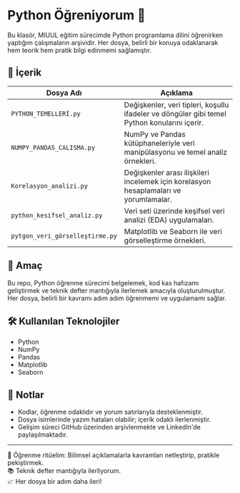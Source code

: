 # Python Öğreniyorum 🐍

Bu klasör, MIUUL eğitim sürecimde Python programlama dilini öğrenirken yaptığım çalışmaların arşividir. Her dosya, belirli bir konuya odaklanarak hem teorik hem pratik bilgi edinmemi sağlamıştır.

## 📁 İçerik

| Dosya Adı                      | Açıklama |
|-------------------------------|----------|
| `PYTHON_TEMELLERİ.py`         | Değişkenler, veri tipleri, koşullu ifadeler ve döngüler gibi temel Python konularını içerir. |
| `NUMPY_PANDAS_CALISMA.py`     | NumPy ve Pandas kütüphaneleriyle veri manipülasyonu ve temel analiz örnekleri. |
| `Korelasyon_analizi.py`       | Değişkenler arası ilişkileri incelemek için korelasyon hesaplamaları ve yorumlamalar. |
| `python_kesifsel_analiz.py`   | Veri seti üzerinde keşifsel veri analizi (EDA) uygulamaları. |
| `pytgon_veri_görselleştirme.py` | Matplotlib ve Seaborn ile veri görselleştirme örnekleri. |

## 🎯 Amaç

Bu repo, Python öğrenme sürecimi belgelemek, kod kas hafızamı geliştirmek ve teknik defter mantığıyla ilerlemek amacıyla oluşturulmuştur. Her dosya, belirli bir kavramı adım adım öğrenmemi ve uygulamamı sağlar.

## 🛠️ Kullanılan Teknolojiler

- Python 
- NumPy
- Pandas
- Matplotlib
- Seaborn

## 📌 Notlar

- Kodlar, öğrenme odaklıdır ve yorum satırlarıyla desteklenmiştir.
- Dosya isimlerinde yazım hataları olabilir; içerik odaklı ilerlenmiştir.
- Gelişim süreci GitHub üzerinden arşivlenmekte ve LinkedIn'de paylaşılmaktadır.

---

🧠 Öğrenme ritüelim: Bilimsel açıklamalarla kavramları netleştirip, pratikle pekiştirmek.  
📚 Teknik defter mantığıyla ilerliyorum.  
📈 Her dosya bir adım daha ileri!

